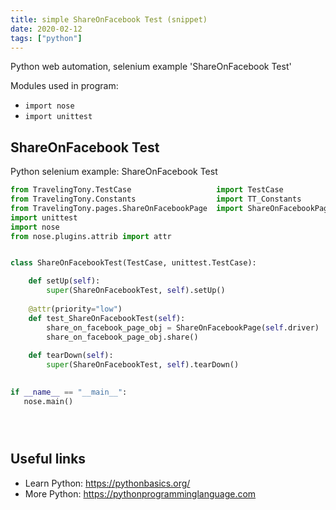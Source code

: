 ```yaml
---
title: simple ShareOnFacebook Test (snippet)
date: 2020-02-12
tags: ["python"]
---
```

Python web automation, selenium example 'ShareOnFacebook Test'


Modules used in program: 
* `import nose`
* `import unittest`

## ShareOnFacebook Test

Python selenium example: ShareOnFacebook Test

```python
from TravelingTony.TestCase                   import TestCase
from TravelingTony.Constants                  import TT_Constants
from TravelingTony.pages.ShareOnFacebookPage  import ShareOnFacebookPage
import unittest
import nose
from nose.plugins.attrib import attr


class ShareOnFacebookTest(TestCase, unittest.TestCase):

    def setUp(self):
        super(ShareOnFacebookTest, self).setUp()
      
    @attr(priority="low")  
    def test_ShareOnFacebookTest(self):
        share_on_facebook_page_obj = ShareOnFacebookPage(self.driver)
        share_on_facebook_page_obj.share()
    
    def tearDown(self):
        super(ShareOnFacebookTest, self).tearDown()
        

if __name__ == "__main__":
   nose.main()





```

## Useful links

- Learn Python: https://pythonbasics.org/
- More Python: https://pythonprogramminglanguage.com
